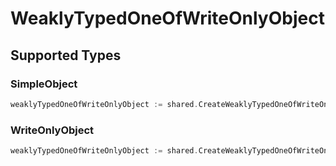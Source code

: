 # WeaklyTypedOneOfWriteOnlyObject


## Supported Types

### SimpleObject

```go
weaklyTypedOneOfWriteOnlyObject := shared.CreateWeaklyTypedOneOfWriteOnlyObjectSimpleObject(shared.SimpleObject{/* values here */})
```

### WriteOnlyObject

```go
weaklyTypedOneOfWriteOnlyObject := shared.CreateWeaklyTypedOneOfWriteOnlyObjectWriteOnlyObject(shared.WriteOnlyObject{/* values here */})
```

